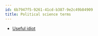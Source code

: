 ```yaml
---
id: 6b7947f5-9261-41cd-b387-9e2c49b84909
title: Political science terms
---
```


-   [Useful idiot](20201029195302-useful_idiot)
